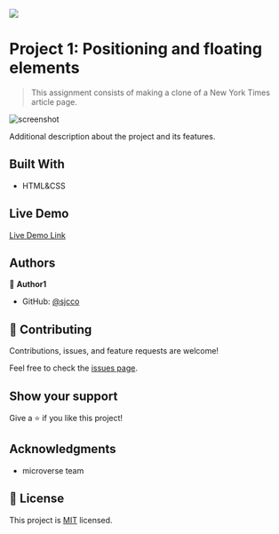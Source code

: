 ![](https://img.shields.io/badge/Microverse-blueviolet)

# Project 1: Positioning and floating elements

> This assignment consists of making a clone of a New York Times article page.

![screenshot](./app_screenshot.png)

Additional description about the project and its features.

## Built With

- HTML&CSS

## Live Demo

[Live Demo Link](https://livedemo.com)





## Authors

👤 **Author1**

- GitHub: [@sjcco](https://github.com/sjcco)



## 🤝 Contributing

Contributions, issues, and feature requests are welcome!

Feel free to check the [issues page](issues/).

## Show your support

Give a ⭐️ if you like this project!

## Acknowledgments

- microverse team

## 📝 License

This project is [MIT](lic.url) licensed.
